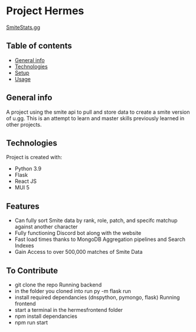 # Project Hermes

[SmiteStats.gg](https://www.smitestats.gg/#/)
## Table of contents
* [General info](#general-info)
* [Technologies](#technologies)
* [Setup](#setup)
* [Usage](#usage)

## General info
A project using the smite api to pull and store data to create a smite version of u.gg. This is an attempt to learn and master skills previously learned in other projects.
	
## Technologies
Project is created with:
- Python 3.9
- Flask
- React JS
- MUI 5
	
## Features
- Can fully sort Smite data by rank, role, patch, and specifc matchup against another character
- Fully functioning Discord bot along with the website
- Fast load times thanks to MongoDB Aggregation pipelines and Search Indexes
- Gain Access to over 500,000 matches of Smite Data


## To Contribute
- git clone the repo
Running backend
- in the folder you cloned into run py -m flask run
- install required dependancies (dnspython, pymongo, flask)
Running frontend
- start a terminal in the hermesfrontend folder
- npm install dependancies 
- npm run start
